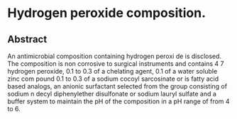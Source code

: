 # Hydrogen peroxide composition.

## Abstract
An antimicrobial composition containing hydrogen peroxi de is disclosed. The composition is non corrosive to surgical instruments and contains 4 7 hydrogen peroxide, 0.1 to 0.3 of a chelating agent, 0.1 of a water soluble zinc com pound 0.1 to 0.3 of a sodium cocoyl sarcosinate or is fatty acid based analogs, an anionic surfactant selected from the group consisting of sodium n decyl diphenylether disulfonate or sodium lauryl sulfate and a buffer system to maintain the pH of the composition in a pH range of from 4 to 6.